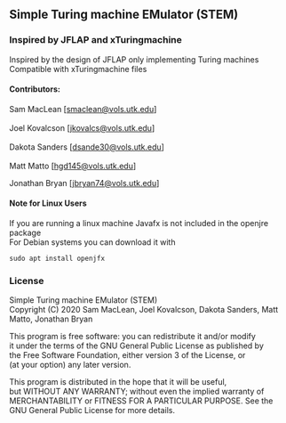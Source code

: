 Simple Turing machine EMulator (STEM)
---
### Inspired by JFLAP and xTuringmachine
Inspired by the design of JFLAP only implementing Turing machines  
Compatible with xTuringmachine files  
#### Contributors:
Sam MacLean [smaclean@vols.utk.edu] </br>  
Joel Kovalcson [jkovalcs@vols.utk.edu] </br>  
Dakota Sanders [dsande30@vols.utk.edu] </br>  
Matt Matto [hgd145@vols.utk.edu] </br>

Jonathan Bryan [jbryan74@vols.utk.edu] </br>

#### Note for Linux Users
If you are running a linux machine Javafx is not included in the openjre package </br>
For Debian systems you can download it with </br>
```
sudo apt install openjfx
```


### License
Simple Turing machine EMulator (STEM)  
Copyright (C) 2020  Sam MacLean,  Joel Kovalcson, Dakota Sanders, Matt Matto, Jonathan Bryan

This program is free software: you can redistribute it and/or modify  
it under the terms of the GNU General Public License as published by  
the Free Software Foundation, either version 3 of the License, or  
(at your option) any later version.

This program is distributed in the hope that it will be useful,  
but WITHOUT ANY WARRANTY; without even the implied warranty of  
MERCHANTABILITY or FITNESS FOR A PARTICULAR PURPOSE.  See the  
GNU General Public License for more details.

